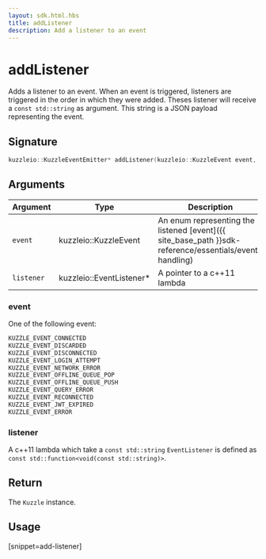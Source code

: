 ```yaml
---
layout: sdk.html.hbs
title: addListener
description: Add a listener to an event
---
```


# addListener

Adds a listener to an event.
When an event is triggered, listeners are triggered in the order in which they were added.
Theses listener will receive a `const std::string` as argument. This string is a JSON payload representing the event.

## Signature

```cpp
kuzzleio::KuzzleEventEmitter* addListener(kuzzleio::KuzzleEvent event, kuzzleio::EventListener* listener)
```

## Arguments

| Argument   | Type                      | Description                                                                                            | Required |
| ---------- | ------------------------- | ------------------------------------------------------------------------------------------------------ | -------- |
| `event`    | kuzzleio::KuzzleEvent           | An enum representing the listened [event]({{ site_base_path }}sdk-reference/essentials/event-handling) | yes      |
| `listener` | kuzzleio::EventListener\* | A pointer to a c++11 lambda                                           | yes      |

### **event**

One of the following event:

```cpp
KUZZLE_EVENT_CONNECTED
KUZZLE_EVENT_DISCARDED
KUZZLE_EVENT_DISCONNECTED
KUZZLE_EVENT_LOGIN_ATTEMPT
KUZZLE_EVENT_NETWORK_ERROR
KUZZLE_EVENT_OFFLINE_QUEUE_POP
KUZZLE_EVENT_OFFLINE_QUEUE_PUSH
KUZZLE_EVENT_QUERY_ERROR
KUZZLE_EVENT_RECONNECTED
KUZZLE_EVENT_JWT_EXPIRED
KUZZLE_EVENT_ERROR
```

### **listener**

A c++11 lambda which take a `const std::string`
`EventListener` is defined as `const std::function<void(const std::string)>`.

## Return

The `Kuzzle` instance.

## Usage

[snippet=add-listener]
